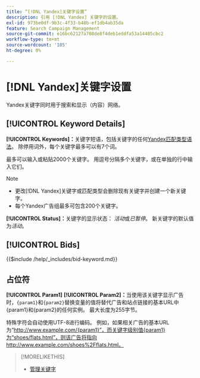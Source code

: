 ```yaml
---
title: “[!DNL Yandex]关键字设置”
description: 引用 [!DNL Yandex] 关键字的设置。
exl-id: 973be0df-9b3c-4f33-b48b-ef1db4ab35da
feature: Search Campaign Management
source-git-commit: e16bc62127a708de8f4deb1eddfa53a14405cbc2
workflow-type: tm+mt
source-wordcount: '185'
ht-degree: 0%

---
```


# [!DNL Yandex]关键字设置

Yandex关键字同时用于搜索和显示（内容）网络。

<!-- Note to self: Yandex doesn't have separate website placements for display; users use keywords for the sites/parts of the content network on which they want to advertise. -->

## [!UICONTROL Keyword Details]

**[!UICONTROL Keywords]：**&#x200B;关键字短语，包括关键字的任何[Yandex匹配类型语法](https://yandex.com/support/direct/keywords/symbols-and-operators.html)。 除停用词外，每个关键字最多可以有7个词。

最多可以输入或粘贴2000个关键字。 用逗号分隔多个关键字，或在单独的行中输入它们。

>[!NOTE]
>
>* 更改[!DNL Yandex]关键字或匹配类型会删除现有关键字并创建一个新关键字。
>* 每个Yandex广告组最多可包含200个关键字。

**[!UICONTROL Status]：**&#x200B;关键字的显示状态： *活动*&#x200B;或&#x200B;*已暂停*。 新关键字的默认值为&#x200B;*活动*。

## [!UICONTROL Bids]

<!-- **[!UICONTROL Bid]:** -->

{{$include /help/_includes/bid-keyword.md}}

## 占位符

**[!UICONTROL Param1]** **[!UICONTROL Param2]：**&#x200B;当使用该关键字显示广告时，`{param1}`和`{param2}`替换变量的值将替代广告和站点链接的基本URL中{param1}和{param2}的任何实例。 最大长度为255字节。

特殊字符会自动使用UTF-8进行编码。 例如，如果相关广告的基本URL为“http://www.example.com/{param1}”，而关键字级别值{param1}为“shoes/flats.html”，则该广告将指向http://www.example.com/shoes%2Fflats.html。

>[!MORELIKETHIS]
>
>* [管理关键字](/help/search-social-commerce/campaign-management/campaigns/keyword-manage.md)
